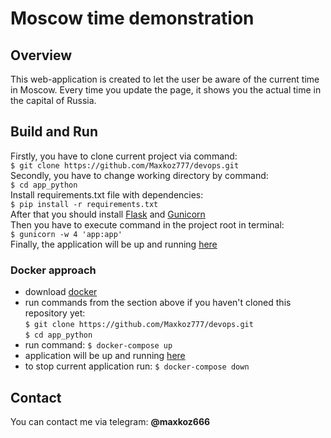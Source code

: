 # Moscow time demonstration

## Overview

This web-application is created to let the user be aware of the current time in Moscow. Every time you update the page, it shows you the actual time in the capital of Russia.

## Build and Run

Firstly, you have to clone current project via command:  
`$ git clone https://github.com/Maxkoz777/devops.git`  
Secondly, you have to change working directory by command:  
`$ cd app_python`  
Install requirements.txt file with dependencies:  
`$ pip install -r requirements.txt`  
After that you should install [Flask](https://phoenixnap.com/kb/install-flask) and [Gunicorn](https://flask.palletsprojects.com/en/2.2.x/deploying/gunicorn/)  
Then you have to execute command in the project root in terminal:  
`$ gunicorn -w 4 'app:app'`  
Finally, the application will be up and running [here](http://127.0.0.1:8000)

### Docker approach

* download [docker](https://www.docker.com)
* run commands from the section above if you haven't cloned this repository yet:  
  `$ git clone https://github.com/Maxkoz777/devops.git`  
  `$ cd app_python`
* run command:
  `$ docker-compose up`
* application will be up and running [here](http://127.0.0.1:8081)
* to stop current application run:
  `$ docker-compose down`


## Contact

You can contact me via telegram: **@maxkoz666**

